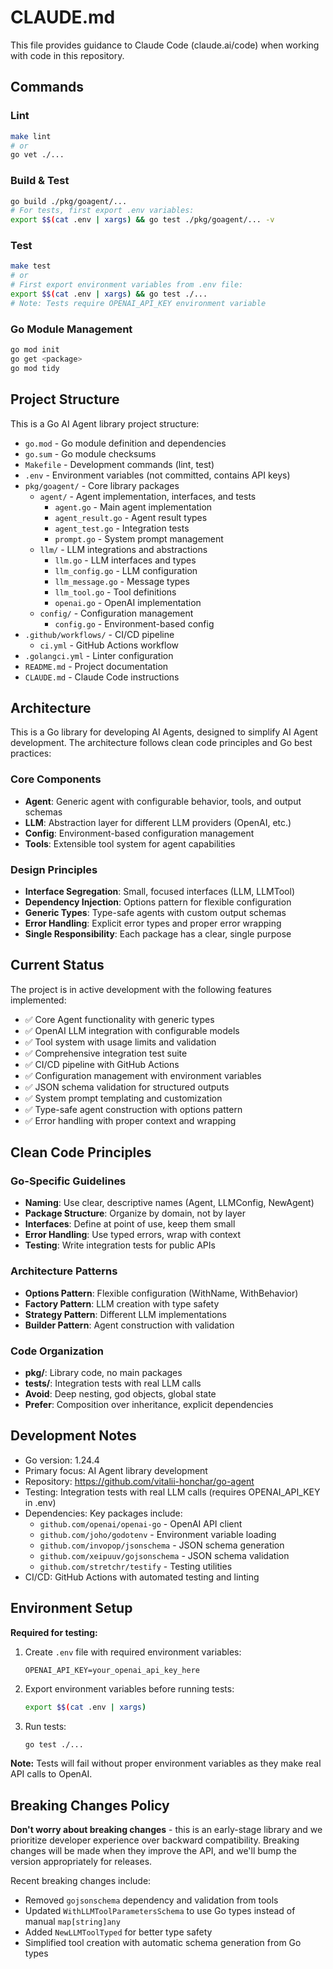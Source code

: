 # CLAUDE.md

This file provides guidance to Claude Code (claude.ai/code) when working with code in this repository.

## Commands

### Lint
```bash
make lint
# or
go vet ./...
```

### Build & Test
```bash
go build ./pkg/goagent/...
# For tests, first export .env variables:
export $$(cat .env | xargs) && go test ./pkg/goagent/... -v
```

### Test
```bash
make test
# or
# First export environment variables from .env file:
export $$(cat .env | xargs) && go test ./...
# Note: Tests require OPENAI_API_KEY environment variable
```

### Go Module Management
```bash
go mod init
go get <package>
go mod tidy
```

## Project Structure

This is a Go AI Agent library project structure:
- `go.mod` - Go module definition and dependencies
- `go.sum` - Go module checksums
- `Makefile` - Development commands (lint, test)
- `.env` - Environment variables (not committed, contains API keys)
- `pkg/goagent/` - Core library packages
  - `agent/` - Agent implementation, interfaces, and tests
    - `agent.go` - Main agent implementation
    - `agent_result.go` - Agent result types
    - `agent_test.go` - Integration tests
    - `prompt.go` - System prompt management
  - `llm/` - LLM integrations and abstractions
    - `llm.go` - LLM interfaces and types
    - `llm_config.go` - LLM configuration
    - `llm_message.go` - Message types
    - `llm_tool.go` - Tool definitions
    - `openai.go` - OpenAI implementation
  - `config/` - Configuration management
    - `config.go` - Environment-based config
- `.github/workflows/` - CI/CD pipeline
  - `ci.yml` - GitHub Actions workflow
- `.golangci.yml` - Linter configuration
- `README.md` - Project documentation
- `CLAUDE.md` - Claude Code instructions

## Architecture

This is a Go library for developing AI Agents, designed to simplify AI Agent development. The architecture follows clean code principles and Go best practices:

### Core Components
- **Agent**: Generic agent with configurable behavior, tools, and output schemas
- **LLM**: Abstraction layer for different LLM providers (OpenAI, etc.)
- **Config**: Environment-based configuration management
- **Tools**: Extensible tool system for agent capabilities

### Design Principles
- **Interface Segregation**: Small, focused interfaces (LLM, LLMTool)
- **Dependency Injection**: Options pattern for flexible configuration
- **Generic Types**: Type-safe agents with custom output schemas
- **Error Handling**: Explicit error types and proper error wrapping
- **Single Responsibility**: Each package has a clear, single purpose

## Current Status

The project is in active development with the following features implemented:
- ✅ Core Agent functionality with generic types
- ✅ OpenAI LLM integration with configurable models
- ✅ Tool system with usage limits and validation
- ✅ Comprehensive integration test suite
- ✅ CI/CD pipeline with GitHub Actions
- ✅ Configuration management with environment variables
- ✅ JSON schema validation for structured outputs
- ✅ System prompt templating and customization
- ✅ Type-safe agent construction with options pattern
- ✅ Error handling with proper context and wrapping

## Clean Code Principles

### Go-Specific Guidelines
- **Naming**: Use clear, descriptive names (Agent, LLMConfig, NewAgent)
- **Package Structure**: Organize by domain, not by layer
- **Interfaces**: Define at point of use, keep them small
- **Error Handling**: Use typed errors, wrap with context
- **Testing**: Write integration tests for public APIs

### Architecture Patterns
- **Options Pattern**: Flexible configuration (WithName, WithBehavior)
- **Factory Pattern**: LLM creation with type safety
- **Strategy Pattern**: Different LLM implementations
- **Builder Pattern**: Agent construction with validation

### Code Organization
- **pkg/**: Library code, no main packages
- **tests/**: Integration tests with real LLM calls
- **Avoid**: Deep nesting, god objects, global state
- **Prefer**: Composition over inheritance, explicit dependencies

## Development Notes

- Go version: 1.24.4
- Primary focus: AI Agent library development
- Repository: https://github.com/vitalii-honchar/go-agent
- Testing: Integration tests with real LLM calls (requires OPENAI_API_KEY in .env)
- Dependencies: Key packages include:
  - `github.com/openai/openai-go` - OpenAI API client
  - `github.com/joho/godotenv` - Environment variable loading
  - `github.com/invopop/jsonschema` - JSON schema generation
  - `github.com/xeipuuv/gojsonschema` - JSON schema validation
  - `github.com/stretchr/testify` - Testing utilities
- CI/CD: GitHub Actions with automated testing and linting

## Environment Setup

**Required for testing:**
1. Create `.env` file with required environment variables:
   ```
   OPENAI_API_KEY=your_openai_api_key_here
   ```
2. Export environment variables before running tests:
   ```bash
   export $$(cat .env | xargs)
   ```
3. Run tests:
   ```bash
   go test ./...
   ```

**Note:** Tests will fail without proper environment variables as they make real API calls to OpenAI.

## Breaking Changes Policy

**Don't worry about breaking changes** - this is an early-stage library and we prioritize developer experience over backward compatibility. Breaking changes will be made when they improve the API, and we'll bump the version appropriately for releases.

Recent breaking changes include:
- Removed `gojsonschema` dependency and validation from tools
- Updated `WithLLMToolParametersSchema` to use Go types instead of manual `map[string]any` 
- Added `NewLLMToolTyped` for better type safety
- Simplified tool creation with automatic schema generation from Go types